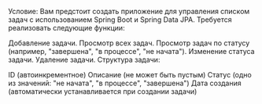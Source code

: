 Условие:
Вам предстоит создать приложение для управления списком задач с использованием Spring Boot и Spring Data JPA. 
Требуется реализовать следующие функции:

Добавление задачи.
Просмотр всех задач.
Просмотр задач по статусу (например, "завершена", "в процессе", "не начата").
Изменение статуса задачи.
Удаление задачи.
Структура задачи:

ID (автоинкрементное)
Описание (не может быть пустым)
Статус (одно из значений: "не начата", "в процессе", "завершена")
Дата создания (автоматически устанавливается при создании задачи)